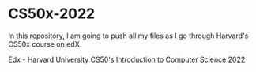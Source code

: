 # CS50x-2022
In this repository, I am going to push all my files as I go through Harvard's CS50x course on edX. 

[Edx - Harvard University CS50's Introduction to Computer Science 2022](https://www.edx.org/course/introduction-computer-science-harvardx-cs50x)
